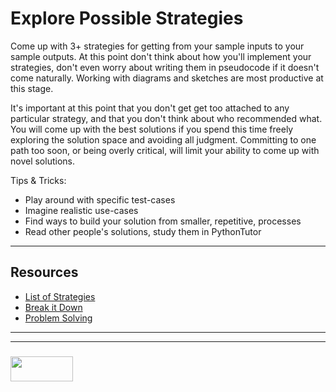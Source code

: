 # Explore Possible Strategies

Come up with 3+ strategies for getting from your sample inputs to your sample outputs. At this point don't think about how you'll implement your strategies, don't even worry about writing them in pseudocode if it doesn't come naturally.  Working with diagrams and sketches are most productive at this stage.

It's important at this point that you don't get get too attached to any particular strategy, and that you don't think about who recommended what.  You will come up with the best solutions if you spend this time freely exploring the solution space and avoiding all judgment.  Committing to one path too soon, or being overly critical, will limit your ability to come up with novel solutions.

Tips & Tricks:
* Play around with specific test-cases 
* Imagine realistic use-cases
* Find ways to build your solution from smaller, repetitive, processes
* Read other people's solutions, study them in PythonTutor

___

## Resources

* [List of Strategies](https://www.une.edu.au/about-une/academic-schools/bcss/news-and-events/psychology-community-activities/over-fifty-problem-solving-strategies-explained)
* [Break it Down](https://simpleprogrammer.com/solving-problems-breaking-it-down/)
* [Problem Solving](https://github.com/elewa-academy/General-Resources/blob/master/key-resources/problem-solving.md)

___
___
### <a href="http://elewa.education/blog" target="_blank"><img src="https://user-images.githubusercontent.com/18554853/34921062-506450ae-f97d-11e7-875f-6feeb26ad72d.png" width="100" height="40"/></a>